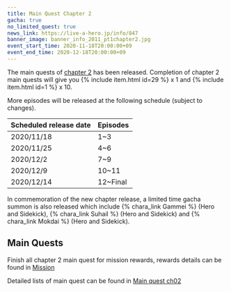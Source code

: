 ```yaml
---
title: Main Quest Chapter 2
gacha: true
no_limited_quest: true
news_link: https://live-a-hero.jp/info/847
banner_image: banner_info_2011_pt1chapter2.jpg
event_start_time: 2020-11-18T20:00:00+09
event_end_time: 2020-12-18T20:00:00+09
---
```


The main quests of [chapter 2](/main_quests/chapter02/) has been released. Completion of chapter 2 main quests will give you {% include item.html id=29 %} x 1 and {% include item.html id=1 %} x 10.

More episodes will be released at the following schedule (subject to changes).

| Scheduled release date | Episodes |
|-|-|
| 2020/11/18 | 1~3 |
| 2020/11/25 | 4~6 |
| 2020/12/2 | 7~9 |
| 2020/12/9 | 10~11 |
| 2020/12/14 | 12~Final |

In commemoration of the new chapter release, a limited time gacha summon is also released which include {% chara_link Gammei %} (Hero and Sidekick), {% chara_link Suhail %} (Hero and Sidekick) and {% chara_link Mokdai %} (Hero and Sidekick).

## Main Quests

Finish all chapter 2 main quest for mission rewards, rewards details can be found in [Mission](/guide/mission/#main-quest)

Detailed lists of main quest can be found in [Main quest ch02](main_quests/chapter02/)
